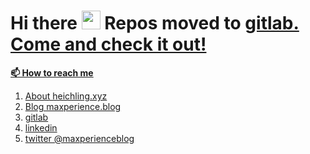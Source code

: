 <h1>Hi there <img src="https://media.giphy.com/media/hvRJCLFzcasrR4ia7z/giphy.gif" width="30px"> Repos moved to <a href="https://gitlab.com/maxcodefaster">gitlab. Come and check it out!</h1>


<strong>📫 How to reach me </strong>
   
   1. [About heichling.xyz](https://heichling.xyz)
   2. [Blog maxperience.blog](https://maxperience.blog/)
   3. [gitlab](https://gitlab.com/maxcodefaster)
   4. [linkedin](https://www.linkedin.com/in/maxperience/)
   5. [twitter @maxperienceblog](https://twitter.com/maxperienceblog)
   
